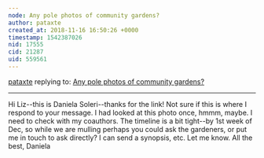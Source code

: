 ```yaml
---
node: Any pole photos of community gardens?
author: pataxte
created_at: 2018-11-16 16:50:26 +0000
timestamp: 1542387026
nid: 17555
cid: 21287
uid: 559561
---
```




[pataxte](../profile/pataxte) replying to: [Any pole photos of community gardens?](../notes/pataxte/11-14-2018/any-pole-photos-of-community-gardens)

----
Hi Liz--this is Daniela Soleri--thanks for the link!  Not sure if this is where I respond to your message.
I had looked at this photo once, hmmm, maybe. I need to check with my coauthors. The timeline is a bit tight--by 1st week of Dec, so while we are mulling perhaps you could ask the gardeners, or put me in touch to ask directly? I can send a synopsis, etc.
Let me know. All the best,
Daniela